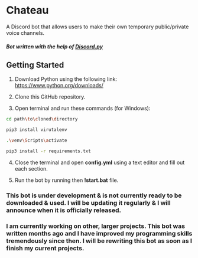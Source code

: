 # Chateau
A Discord bot that allows users to make their own temporary public/private voice channels.
#### *Bot written with the help of [Discord.py](http://discordpy.rtfd.org/en/latest)*

## Getting Started

1) Download Python using the following link:
	 https://www.python.org/downloads/

2) Clone this GitHub repository.

3) Open terminal and run these commands (for Windows):
```bash
cd path\to\cloned\directory

pip3 install virutalenv

.\venv\Scripts\activate

pip3 install -r requirements.txt
```
  
4) Close the terminal and open **config.yml** using a text editor and fill out each section.

5) Run the bot by running then **!start.bat** file.


### **This bot is under development & is not currently ready to be downloaded & used. I will be updating it regularly & I will announce when it is officially released.**
### I am currently working on other, larger projects. This bot was written months ago and I have improved my programming skills tremendously since then. I will be rewriting this bot as soon as I finish my current projects.

